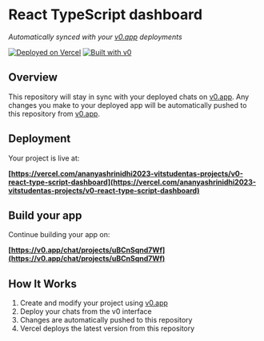 # React TypeScript dashboard

*Automatically synced with your [v0.app](https://v0.app) deployments*

[![Deployed on Vercel](https://img.shields.io/badge/Deployed%20on-Vercel-black?style=for-the-badge&logo=vercel)](https://vercel.com/ananyashrinidhi2023-vitstudentas-projects/v0-react-type-script-dashboard)
[![Built with v0](https://img.shields.io/badge/Built%20with-v0.app-black?style=for-the-badge)](https://v0.app/chat/projects/uBCnSqnd7Wf)

## Overview

This repository will stay in sync with your deployed chats on [v0.app](https://v0.app).
Any changes you make to your deployed app will be automatically pushed to this repository from [v0.app](https://v0.app).

## Deployment

Your project is live at:

**[https://vercel.com/ananyashrinidhi2023-vitstudentas-projects/v0-react-type-script-dashboard](https://vercel.com/ananyashrinidhi2023-vitstudentas-projects/v0-react-type-script-dashboard)**

## Build your app

Continue building your app on:

**[https://v0.app/chat/projects/uBCnSqnd7Wf](https://v0.app/chat/projects/uBCnSqnd7Wf)**

## How It Works

1. Create and modify your project using [v0.app](https://v0.app)
2. Deploy your chats from the v0 interface
3. Changes are automatically pushed to this repository
4. Vercel deploys the latest version from this repository